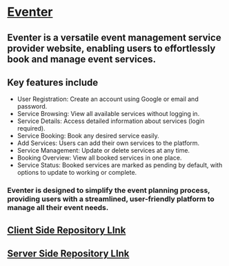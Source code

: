 # [Eventer](https://eventer-9064e.web.app/)

## Eventer is a versatile event management service provider website, enabling users to effortlessly book and manage event services.
## Key features include

- User Registration: Create an account using Google or email and password.
- Service Browsing: View all available services without logging in.
- Service Details: Access detailed information about services (login required).
- Service Booking: Book any desired service easily.
- Add Services: Users can add their own services to the platform.
- Service Management: Update or delete services at any time.
- Booking Overview: View all booked services in one place.
- Service Status: Booked services are marked as pending by default, with options to update to working or complete.
  
### Eventer is designed to simplify the event planning process, providing users with a streamlined, user-friendly platform to manage all their event needs.

## [Client Side Repository LInk](https://github.com/Porgramming-Hero-web-course/b9a11-client-side-Alomgir-HasanShakib)
## [Server Side Repository LInk](https://github.com/Porgramming-Hero-web-course/b9a11-server-side-Alomgir-HasanShakib)
